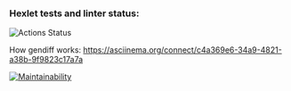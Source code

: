 ### Hexlet tests and linter status:
![Actions Status](/workflows/hexlet-check/badge.svg)

How gendiff works:
  https://asciinema.org/connect/c4a369e6-34a9-4821-a38b-9f9823c17a7a


 [![Maintainability](https://api.codeclimate.com/v1/badges/b738643ac4d698aa6935/maintainability)](https://codeclimate.com/github/llss1989/frontend-project-lvl1/maintainability)
